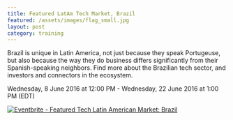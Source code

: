 ```yaml
---
title: Featured LatAm Tech Market, Brazil
featured: /assets/images/flag_small.jpg
layout: post
category: training
---
```


<p>
Brazil is unique in Latin America, not just because they speak Portugeuse, but also because the way they do business differs significantly from their Spanish-speaking neighbors. Find more about the Brazilian tech sector, and investors and connectors in the ecosystem.
</p>
<!--more-->
<p>
Wednesday, 8 June 2016 at 12:00 PM - Wednesday, 22 June 2016 at 1:00 PM (EDT)
</p>
<p>
<a href="http://www.eventbrite.ca/e/featured-tech-latin-american-market-brazil-tickets-20707625064?ref=ebtnebregn" target="_blank"><img src="https://www.eventbrite.ca/custombutton?eid=20707625064" alt="Eventbrite - Featured Tech Latin American Market: Brazil" /></a>
</p>
